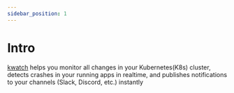 ```yaml
---
sidebar_position: 1
---
```


# Intro

[kwatch](https://github.com/abahmed/kwatch) helps you monitor all changes in your Kubernetes(K8s) cluster,
detects crashes in your running apps in realtime,
and publishes notifications to your channels (Slack, Discord, etc.) instantly

